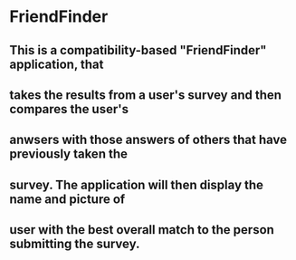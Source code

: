# FriendFinder

## This is a compatibility-based "FriendFinder" application, that
## takes the results from a user's survey and then compares the user's
## anwsers with those answers of others that have previously taken the
## survey. The application will then display the name and picture of 
## user with the best overall match to the person submitting the survey.
